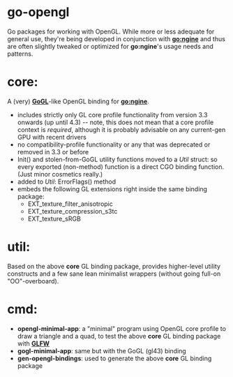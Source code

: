 go-opengl
=========

Go packages for working with OpenGL. While more or less adequate for general use, they're being developed in conjunction with [**go:ngine**](http://github.com/go3d/go-ngine) and thus are often slightly tweaked or optimized for **go:ngine**'s usage needs and patterns.


core:
=====


A (very) [**GoGL**](https://github.com/chsc/gogl)-like OpenGL binding for [**go:ngine**](http://github.com/go3d/go-ngine).

- includes strictly only GL core profile functionality from version 3.3 onwards (up until 4.3) -- note, this does not mean that a core profile context is *required*, although it is probably advisable on any current-gen GPU with recent drivers
- no compatibility-profile functionality or any that was deprecated or removed in 3.3 or before
- Init() and stolen-from-GoGL utility functions moved to a *Util* struct: so every exported (non-method) function is a direct CGO binding function. (Just minor cosmetics really.)
- added to *Util*: ErrorFlags() method
- embeds the following GL extensions right inside the same binding package:
	- EXT_texture_filter_anisotropic
	- EXT_texture_compression_s3tc
	- EXT_texture_sRGB


util:
=====


Based on the above **core** GL binding package, provides higher-level utility constructs and a few sane lean minimalist wrappers (without going full-on "OO"-overboard).



cmd:
====


- **opengl-minimal-app**: a "minimal" program using OpenGL core profile to draw a triangle and a quad, to test the above **core** GL binding package with [**GLFW**](https://github.com/go-gl/glfw)
- **gogl-minimal-app**: same but with the GoGL (gl43) binding
- **gen-opengl-bindings**: used to generate the above **core** GL binding package
